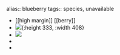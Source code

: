alias:: blueberry
tags:: species, unavailable

- [[high margin]] [[berry]]
- ![](https://peach-geographical-bat-397.mypinata.cloud/ipfs/QmeY5uzzdZ7wVHxjWCyyHqwSfHE7st96oK2gK9Mnbu3SdN){:height 333, :width 408}
- ![](https://peach-geographical-bat-397.mypinata.cloud/ipfs/Qme9N95ynjsCscfWXGKwH3vW1JgGNqbPodZ1x6kHZsTVCg)
-
-